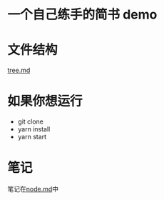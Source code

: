 # 一个自己练手的简书 demo

# 文件结构

[tree.md](tree.txt)

# 如果你想运行

- git clone
- yarn install
- yarn start

# 笔记

笔记在[node.md](note.md)中

